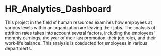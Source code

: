 # HR_Analytics_Dashboard
This project in the field of human resources examines how employees at various levels within an organization are leaving their jobs. The analysis of attrition rates takes into account several factors, including the employees' monthly earnings, the year of their last promotion, their job roles, and their work-life balance. This analysis is conducted for employees in various departments.
